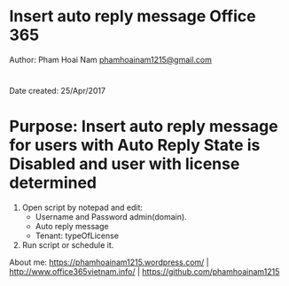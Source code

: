 # Insert auto reply message Office 365
Author:	Pham Hoai Nam <phamhoainam1215@gmail.com>
#
Date created:	25/Apr/2017
#
# Purpose: Insert auto reply message for users with Auto Reply State is Disabled and user with license determined
1. Open script by notepad and edit:
   -	Username and Password admin(domain).
   -	Auto reply message
   -  Tenant: typeOfLicense
2. Run script or schedule it.

About me: https://phamhoainam1215.wordpress.com/ | http://www.office365vietnam.info/ | https://github.com/phamhoainam1215

